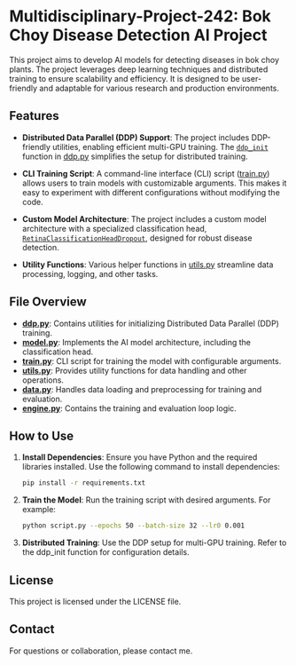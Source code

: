 # Multidisciplinary-Project-242: Bok Choy Disease Detection AI Project

This project aims to develop AI models for detecting diseases in bok choy plants. The project leverages deep learning techniques and distributed training to ensure scalability and efficiency. It is designed to be user-friendly and adaptable for various research and production environments.

## Features

- **Distributed Data Parallel (DDP) Support**: The project includes DDP-friendly utilities, enabling efficient multi-GPU training. The [`ddp_init`](ddp.py) function in [ddp.py](ddp.py) simplifies the setup for distributed training.

- **CLI Training Script**: A command-line interface (CLI) script ([train.py](train.py)) allows users to train models with customizable arguments. This makes it easy to experiment with different configurations without modifying the code.

- **Custom Model Architecture**: The project includes a custom model architecture with a specialized classification head, [`RetinaClassificationHeadDropout`](model.py), designed for robust disease detection.

- **Utility Functions**: Various helper functions in [utils.py](utils.py) streamline data processing, logging, and other tasks.

## File Overview

- **[ddp.py](ddp.py)**: Contains utilities for initializing Distributed Data Parallel (DDP) training.
- **[model.py](model.py)**: Implements the AI model architecture, including the classification head.
- **[train.py](train.py)**: CLI script for training the model with configurable arguments.
- **[utils.py](utils.py)**: Provides utility functions for data handling and other operations.
- **[data.py](data.py)**: Handles data loading and preprocessing for training and evaluation.
- **[engine.py](engine.py)**: Contains the training and evaluation loop logic.

## How to Use

1. **Install Dependencies**: Ensure you have Python and the required libraries installed. Use the following command to install dependencies:
    ```sh
    pip install -r requirements.txt
    ```

2. **Train the Model**: Run the training script with desired arguments. For example:
    ```sh
    python script.py --epochs 50 --batch-size 32 --lr0 0.001
    ```

3. **Distributed Training**: Use the DDP setup for multi-GPU training. Refer to the ddp_init function for configuration details.

## License
This project is licensed under the LICENSE file.

## Contact
For questions or collaboration, please contact me. 
